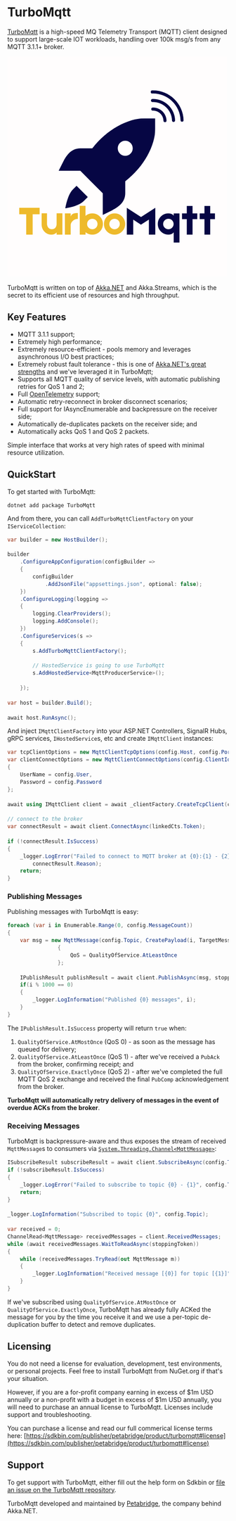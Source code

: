 # TurboMqtt

[TurboMqtt](https://github.com/petabridge/TurboMqtt) is a high-speed MQ Telemetry Transport (MQTT) client designed to support large-scale IOT workloads, handling over 100k msg/s from any MQTT 3.1.1+ broker.

![TurboMqtt logo](https://github.com/petabridge/TurboMqtt/blob/dev/docs/logo.png)

TurboMqtt is written on top of [Akka.NET](https://getakka.net/) and Akka.Streams, which is the secret to its efficient use of resources and high throughput.

## Key Features

* MQTT 3.1.1 support;
* Extremely high performance;
* Extremely resource-efficient - pools memory and leverages asynchronous I/O best practices;
* Extremely robust fault tolerance - this is one of [Akka.NET's great strengths](https://petabridge.com/blog/akkadotnet-actors-restart/) and we've leveraged it in TurboMqtt;
* Supports all MQTT quality of service levels, with automatic publishing retries for QoS 1 and 2;
* Full [OpenTelemetry](https://opentelemetry.io/) support;
* Automatic retry-reconnect in broker disconnect scenarios;
* Full support for IAsyncEnumerable and backpressure on the receiver side;
* Automatically de-duplicates packets on the receiver side; and
* Automatically acks QoS 1 and QoS 2 packets.

Simple interface that works at very high rates of speed with minimal resource utilization.

## QuickStart

To get started with TurboMqtt:

```
dotnet add package TurboMqtt
```

And from there, you can call `AddTurboMqttClientFactory` on your `IServiceCollection`:

```csharp
var builder = new HostBuilder();

builder
    .ConfigureAppConfiguration(configBuilder =>
    {
        configBuilder
            .AddJsonFile("appsettings.json", optional: false);
    })
    .ConfigureLogging(logging =>
    {
        logging.ClearProviders();
        logging.AddConsole();
    })
    .ConfigureServices(s =>
    {
        s.AddTurboMqttClientFactory();

        // HostedService is going to use TurboMqtt
        s.AddHostedService<MqttProducerService>();
        
    });

var host = builder.Build();

await host.RunAsync();
```

And inject `IMqttClientFactory` into your ASP.NET Controllers, SignalR Hubs, gRPC services, `IHostedService`s, etc and create `IMqttClient` instances:

```csharp
var tcpClientOptions = new MqttClientTcpOptions(config.Host, config.Port);
var clientConnectOptions = new MqttClientConnectOptions(config.ClientId, MqttProtocolVersion.V3_1_1)
{
    UserName = config.User,
    Password = config.Password
};

await using IMqttClient client = await _clientFactory.CreateTcpClient(clientConnectOptions, tcpClientOptions);

// connect to the broker
var connectResult = await client.ConnectAsync(linkedCts.Token);
            
if (!connectResult.IsSuccess)
{
    _logger.LogError("Failed to connect to MQTT broker at {0}:{1} - {2}", config.Host, config.Port,
        connectResult.Reason);
    return;
}
```

### Publishing Messages

Publishing messages with TurboMqtt is easy:

```csharp
foreach (var i in Enumerable.Range(0, config.MessageCount))
{
    var msg = new MqttMessage(config.Topic, CreatePayload(i, TargetMessageSize.EightKb))
                {
                    QoS = QualityOfService.AtLeastOnce
                };

    IPublishResult publishResult = await client.PublishAsync(msg, stoppingToken);
    if(i % 1000 == 0)
    {
        _logger.LogInformation("Published {0} messages", i);
    }
}
```

The `IPublishResult.IsSuccess` property will return `true` when:

1. `QualityOfService.AtMostOnce` (QoS 0) - as soon as the message has queued for delivery;
2. `QualityOfService.AtLeastOnce` (QoS 1) - after we've received a `PubAck` from the broker, confirming receipt; and
3. `QualityOfService.ExactlyOnce` (QoS 2) - after we've completed the full MQTT QoS 2 exchange and received the final `PubComp` acknowledgement from the broker.

**TurboMqtt will automatically retry delivery of messages in the event of overdue ACKs from the broker**.

### Receiving Messages

TurboMqtt is backpressure-aware and thus exposes the stream of received `MqttMessage`s to consumers via [`System.Threading.Channel<MqttMessage>`](https://learn.microsoft.com/en-us/dotnet/core/extensions/channels):

```csharp
ISubscribeResult subscribeResult = await client.SubscribeAsync(config.Topic, config.QoS, linkedCts.Token);
if (!subscribeResult.IsSuccess)
{
    _logger.LogError("Failed to subscribe to topic {0} - {1}", config.Topic, subscribeResult.Reason);
    return;
}

_logger.LogInformation("Subscribed to topic {0}", config.Topic);

var received = 0;
ChannelRead<MqttMessage> receivedMessages = client.ReceivedMessages;
while (await receivedMessages.WaitToReadAsync(stoppingToken))
{
    while (receivedMessages.TryRead(out MqttMessage m))
    {    
    	_logger.LogInformation("Received message [{0}] for topic [{1}]", m.Payload,  m.Topic);
    }
}
```

If we've subscribed using `QualityOfService.AtMostOnce` or `QualityOfService.ExactlyOnce`, TurboMqtt has already fully ACKed the message for you by the time you receive it and we use a per-topic de-duplication buffer to detect and remove duplicates.
 
## Licensing

You do not need a license for evaluation, development, test environments, or personal projects. Feel free to install TurboMqtt from NuGet.org if that's your situation.

However, if you are a for-profit company earning in excess of $1m USD annually or a non-profit with a budget in excess of $1m USD annually, you will need to purchase an annual license to TurboMqtt. Licenses include support and troubleshooting.

You can purchase a license and read our full commerical license terms here: [https://sdkbin.com/publisher/petabridge/product/turbomqtt#license](https://sdkbin.com/publisher/petabridge/product/turbomqtt#license)

## Support

To get support with TurboMqtt, either fill out the help form on Sdkbin or [file an issue on the TurboMqtt repository](https://github.com/petabridge/TurboMqtt/issues).

TurboMqtt developed and maintained by [Petabridge](https://petabridge.com/), the company behind Akka.NET.

